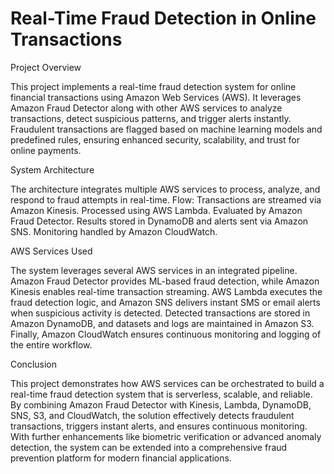 # Real-Time Fraud Detection in Online Transactions

Project Overview

This project implements a real-time fraud detection system for online financial transactions using Amazon Web Services (AWS).
It leverages Amazon Fraud Detector along with other AWS services to analyze transactions, detect suspicious patterns, and trigger alerts instantly.
Fraudulent transactions are flagged based on machine learning models and predefined rules, ensuring enhanced security, scalability, and trust for online payments.

System Architecture

The architecture integrates multiple AWS services to process, analyze, and respond to fraud attempts in real-time.
Flow:
Transactions are streamed via Amazon Kinesis.
Processed using AWS Lambda.
Evaluated by Amazon Fraud Detector.
Results stored in DynamoDB and alerts sent via Amazon SNS.
Monitoring handled by Amazon CloudWatch.

AWS Services Used

The system leverages several AWS services in an integrated pipeline. Amazon Fraud Detector provides ML-based fraud detection, while Amazon Kinesis enables real-time transaction streaming. AWS Lambda executes the fraud detection logic, and Amazon SNS delivers instant SMS or email alerts when suspicious activity is detected. Detected transactions are stored in Amazon DynamoDB, and datasets and logs are maintained in Amazon S3. Finally, Amazon CloudWatch ensures continuous monitoring and logging of the entire workflow.

Conclusion

This project demonstrates how AWS services can be orchestrated to build a real-time fraud detection system that is serverless, scalable, and reliable. By combining Amazon Fraud Detector with Kinesis, Lambda, DynamoDB, SNS, S3, and CloudWatch, the solution effectively detects fraudulent transactions, triggers instant alerts, and ensures continuous monitoring. With further enhancements like biometric verification or advanced anomaly detection, the system can be extended into a comprehensive fraud prevention platform for modern financial applications.

